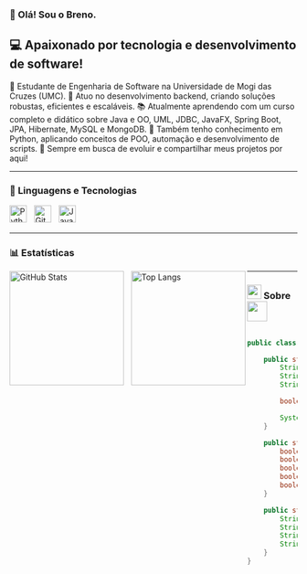### 👋 Olá! Sou o Breno.
## 💻 Apaixonado por tecnologia e desenvolvimento de software!
🎯 Estudante de Engenharia de Software na Universidade de Mogi das Cruzes (UMC).
🚀 Atuo no desenvolvimento backend, criando soluções robustas, eficientes e escaláveis.
📚 Atualmente aprendendo com um curso completo e didático sobre Java e OO, UML, JDBC, JavaFX, Spring Boot, JPA, Hibernate, MySQL e MongoDB.
🐍 Também tenho conhecimento em Python, aplicando conceitos de POO, automação e desenvolvimento de scripts.
🔗 Sempre em busca de evoluir e compartilhar meus projetos por aqui!

---

### 🤖 Linguagens e Tecnologias

<img 
    align="left" 
    alt="Python" 
    title="Python"
    width="30px" 
    style="padding-right: 10px;" 
    src="https://cdn.jsdelivr.net/gh/devicons/devicon@latest/icons/python/python-original.svg" 
/>
<img 
    align="left" 
    alt="Git" 
    title="Git"
    width="30px" 
    style="padding-right: 10px;" 
    src="https://cdn.jsdelivr.net/gh/devicons/devicon@latest/icons/git/git-original.svg" 
/>
<img 
    align="left" 
    alt="Java" 
    title="Java"
    width="30px" 
    style="padding-right: 10px;" 
    src="https://cdn.jsdelivr.net/gh/devicons/devicon@latest/icons/java/java-original.svg" 
/>

<br/>
<br/>

---

### 📊 Estatísticas

<p>
  <img 
    align="left" 
    alt="GitHub Stats" 
    height="200" 
    style="padding-right: 10px;" 
    src="https://github-readme-stats.vercel.app/api?username=oTchulo&show_icons=true&theme=tokyonight&include_all_commits=true&locale=pt-br" 
  />

  <img 
    align="left" 
    alt="Top Langs" 
    height="200" 
    src="https://github-readme-stats.vercel.app/api/top-langs/?username=oTchulo&theme=tokyonight&layout=compact&custom_title=Tecnologias&langs_count=9" 
  />
</p>


---


### <img src="https://media3.giphy.com/media/v1.Y2lkPTc5MGI3NjExeDF2djBvYzRqdHNmNng4bGM1d2trdHBlM2sxbWVpZWJxOTZ5b3JvOCZlcD12MV9pbnRlcm5hbF9naWZfYnlfaWQmY3Q9dHM/kAm4u0lhDCmXnugz6p/giphy.gif" width="25"> Sobre <img src="https://media4.giphy.com/media/v1.Y2lkPTc5MGI3NjExcmdzZmh4NWZucm5pcGpodjZzcml3N3gzdzlidXN5a3Z4eW5keDB4OCZlcD12MV9pbnRlcm5hbF9naWZfYnlfaWQmY3Q9cw/3o84TSvGGfaIor8VzO/giphy.gif" width="35">

```Java

public class BrenoDinizNascimento {

    public static void main(String[] args) {
        String nome = "Breno Diniz Nascimento";
        String curso = "Graduando em Engenharia de Software";
        String universidade = "Universidade de Mogi das Cruzes";

        boolean buscandoOportunidade = true;

        System.out.println("Estudando e buscando minha primeira oportunidade na área de tecnologia!");
    }

    public static void habilidades() {
        boolean java = true;
        boolean python = true;
        boolean springBoot = true;
        boolean mySQL = true;
        boolean git = true;
    }

    public static void contato() {
        String linkedin = "https://www.linkedin.com/in/brenodiniznascimento/";
        String github = "https://github.com/oTchulo";
        String instagram = "https://www.instagram.com/o.tchulo/";
        String email = "br3nozy@gmail.com";
    }
}
